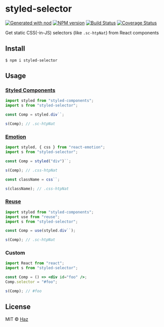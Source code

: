 # styled-selector

[![Generated with nod](https://img.shields.io/badge/generator-nod-2196F3.svg?style=flat-square)](https://github.com/diegohaz/nod)
[![NPM version](https://img.shields.io/npm/v/styled-selector.svg?style=flat-square)](https://npmjs.org/package/styled-selector)
[![Build Status](https://img.shields.io/travis/diegohaz/styled-selector/master.svg?style=flat-square)](https://travis-ci.org/diegohaz/styled-selector) [![Coverage Status](https://img.shields.io/codecov/c/github/diegohaz/styled-selector/master.svg?style=flat-square)](https://codecov.io/gh/diegohaz/styled-selector/branch/master)

Get static CSS(-in-JS) selectors (like `.sc-htpNat`) from React components

## Install

    $ npm i styled-selector

## Usage

### [Styled Components](https://github.com/styled-components/styled-components)
```js
import styled from "styled-components";
import s from "styled-selector";

const Comp = styled.div``;

s(Comp); // .sc-htpNat
```

### [Emotion](https://github.com/emotion-js/emotion)
```js
import styled, { css } from "react-emotion";
import s from "styled-selector";

const Comp = styled("div")``;

s(Comp); // .css-htpNat

const className = css``;

s(className); // .css-htpNat
```

### [Reuse](https://github.com/diegohaz/reuse)
```js
import styled from "styled-components";
import use from "reuse";
import s from "styled-selector";

const Comp = use(styled.div``);

s(Comp); // .sc-htpNat
```

### Custom
```jsx
import React from "react";
import s from "styled-selector";

const Comp = () => <div id="foo" />;
Comp.selector = "#foo";

s(Comp); // #foo
```

## License

MIT © [Haz](https://github.com/diegohaz)
